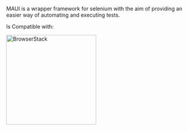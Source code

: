 MAUI is a wrapper framework for selenium with the aim of providing an easier way of automating and executing tests.

Is Compatible with:

<a href="http://www.browserstack.com" target="_blank"><img src="https://github.com/TestMonkeys/maui/blob/browserStackIntegration/.browserStack/Browserstack-logo.svg" 
alt="BrowserStack" width="240"  /></a>
